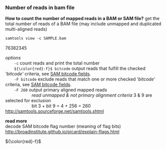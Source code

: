 ### Number of reads in bam file
__How to count the number of mapped reads in a BAM or SAM file?__
get the total number of reads of a BAM file (may include unmapped and duplicated multi-aligned reads)

```diff
samtools view -c SAMPLE.bam
```
  76382345

_options_<br>
  &emsp;&emsp;```-c```  count reads and print the total number<br>
  &emsp;&emsp;```${\color{red}-f}$ bitcode```  output reads that fulfill the checked _'bitcode'_ criteria, see [SAM bitcode fields](http://broadinstitute.github.io/picard/explain-flags.html).<br>
  &emsp;&emsp;```-F bitcode```  exclude reads that match one or more checked _'bitcode'_ criteria, see [SAM bitcode fields](http://broadinstitute.github.io/picard/explain-flags.html).<br>
  &emsp;&emsp;```-F 260```  output primary aligned mapped reads<br>
                      &emsp;&emsp;&emsp;&emsp;&emsp;&emsp;_read unmapped & not primary alignment criteria_ 3 & 9 are selected for exclusion<br>
                      &emsp;&emsp;&emsp;&emsp;&emsp;&emsp;bit 3 + bit 9 = 4 + 256 = 260<br>
http://samtools.sourceforge.net/samtools.shtml<br>

__read more__<br>
decode SAM bitcode flag number (meaning of flag bits)<br>
http://broadinstitute.github.io/picard/explain-flags.html<br>

${\color{red}-f}$

